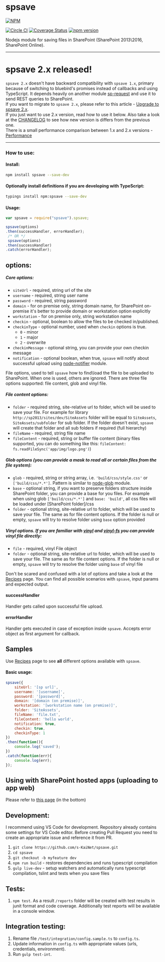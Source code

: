 # spsave

[![NPM](https://nodei.co/npm/spsave.png?mini=true)](https://nodei.co/npm/spsave/)

[![Circle CI](https://circleci.com/gh/s-KaiNet/spsave/tree/master.svg?style=shield&circle-token=07b67ce9b17508e7f4f2a75f6a2e3907260c2fc5)](https://circleci.com/gh/s-KaiNet/spsave/tree/master)
[![Coverage Status](https://coveralls.io/repos/github/s-KaiNet/spsave/badge.svg?branch=master)](https://coveralls.io/github/s-KaiNet/spsave?branch=master)
[![npm version](https://badge.fury.io/js/spsave.svg)](https://badge.fury.io/js/spsave)

Nodejs module for saving files in SharePoint (SharePoint 2013\2016, SharePoint Online).

----------
# spsave 2.x released!
`spsave 2.x` doesn't have backward compatibility with `spsave 1.x`, primary because of switching to bluebird's promises instead of callbacks and using TypeScript. It depends heavily on another module [sp-request](https://github.com/s-KaiNet/sp-request) and use it to send REST queries to SharePoint.  
If you want to migrate to `spsave 2.x`, please refer to this article - [Upgrade to spsave 2.x](https://github.com/s-KaiNet/spsave/tree/master/docs/UpgradeToSPSave2.md).  
If you just want to use 2.x version, read how to use it below.
Also take a look at the [CHANGELOG](https://github.com/s-KaiNet/spsave/tree/master/docs/CHANGELOG.md) to see how new version is differs from the previous one.  
There is a small performance comparison between 1.x and 2.x versions - [Performance](https://github.com/s-KaiNet/spsave/tree/master/docs/PerformanceComparison.md)

---

### How to use:
#### Install:
```bash
npm install spsave --save-dev
```
#### Optionally install definitions if you are developing with TypeScript:
```bash
typings install npm:spsave --save-dev
```
#### Usage:
```javascript
var spsave = require("spsave").spsave;

spsave(options)
.then(successHandler, errorHandler);
 /* OR */
 spsave(options)
.then(successHandler)
.catch(errorHandler);
```

## options:
##### Core options:
- `siteUrl` - required, string url of the site
- `username` - required, string user name
- `password` - required, string password
- `domain` - for on premise only, string domain name, for SharePoint on-premise it's better to provide domain or workstation option explicitly
- `workstation` - for on premise only, string workstation name
- `checkin` - optional, boolean to allow the files to be checked in/published.
- `checkinType` - optional number, used when `checkin` options is true.
    - `0` - minor
    - `1` - major
    - `2` - overwrite
- `checkinMessage` - optional string, you can provide your own checkin message
- `notification` - optional boolean, when true, `spsave` will notify about successful upload using [node-notifier](https://github.com/mikaelbr/node-notifier) module.

File options, used to tell `spsave` how to find\load the file to be uploaded to SharePoint. When one is used, others are ignored. There are three file options supported: file content, glob and vinyl file.
##### File content options:
- `folder` - required string, site-relative url to folder, which will be used to save your file. For example for library `http://sp2013/sites/dev/SiteAssets` folder will be equal to `SiteAssets`, `SiteAssets/subfolder` for sub folder. If the folder doesn't exist, `spsave` will create that folder and all sub folders if required (full hierarchy)
- `fileName` - required, string file name
- `fileContent` - required, string or buffer file content (binary files supported, you can do something like this: `fileContent: fs.readFileSync('app/img/logo.png')`)

##### Glob options (you can provide a mask to read all or certain files from the file system):
- `glob` - required, string or string array, i.e. `'build/css/style.css'` or `['build/css/*.*']`. Pattern is similar to [node-glob](https://github.com/isaacs/node-glob) module.
- `base` - optional string, if you want to preserve folders structure inside SharePoint folder, you can provide a base for you files. For example when using glob `['build/css/*.*']` and `base: 'build'`, all css files will be loaded under [SharePoint folder]/css
- `folder` - optional string, site-relative url to folder, which will be used to save your file. The same as for file content options. If the folder is null or empty, `spsave` will try to resolve folder using `base` option provided

##### Vinyl options. If you are familiar with [vinyl](https://github.com/gulpjs/vinyl) and [vinyl-fs](https://github.com/gulpjs/vinyl-fs) you can provide vinyl file directly:
- `file` - required, vinyl File object
- `folder` - optional string, site-relative url to folder, which will be used to save your file. The same as for file content options. If the folder is null or empty, `spsave` will try to resolve the folder using `base` of vinyl file

Don't be scared and confused with a lot of options and take a look at the [Recipes](https://github.com/s-KaiNet/spsave/tree/master/docs/Recipes.md) page. You can find all possible scenarios with `spsave`, input params and expected output.
#### successHandler
Handler gets called upon successful file upload.
#### errorHandler
Handler gets executed in case of exception inside `spsave`. Accepts error object as first argument for callback.

## Samples
Use [Recipes](https://github.com/s-KaiNet/spsave/tree/master/docs/Recipes.md) page to see **all** different options available with `spsave`.
#### Basic usage:
```javascript
spsave({
	siteUrl: '[sp url]',
    username: '[username]',
    password: '[password]',
    domain: '[domain (on premise)]',
    workstation: '[workstation name (on premise)]',
    folder: 'SiteAssets',
    fileName: 'file.txt',
    fileContent: 'hello world',
	notification: true,
	checkin: true,
	checkinType: 1
})
.then(function(){
	console.log('saved');
})
.catch(function(err){
	console.log(err);
});
```
## Using with SharePoint hosted apps (uploading to app web)
Please refer to [this page](https://github.com/s-KaiNet/spsave/tree/master/docs/UpgradeToSPSave2.md) (in the bottom) 

## Development:
I recommend using VS Code for development. Repository already contains some settings for VS Code editor.
Before creating Pull Request you need to create an appropriate issue and reference it from PR.  

1. `git clone https://github.com/s-KaiNet/spsave.git`
2. `cd spsave`
3. `git checkout -b myfeature dev`
4. `npm run build` - restores dependencies and runs typescript compilation
5. `gulp live-dev` - setup watchers and automatically runs typescript compilation, tslint and tests when you save files

## Tests:
1. `npm test`. As a result `/reports` folder will be created with test results in junit format and code coverage. Additionally test reports will be available in a console window.

## Integration testing:
1. Rename file `/test/integration/config.sample.ts` to `config.ts`.
2. Update information in `config.ts` with appropriate values (urls, credentials, environment).
3. Run `gulp test-int`.